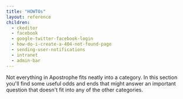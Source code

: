 ```yaml
---
title: "HOWTOs"
layout: reference
children:
  - ckeditor
  - facebook
  - google-twitter-facebook-login
  - how-do-i-create-a-404-not-found-page
  - sending-user-notifications
  - intranet
  - admin-bar
---
```


Not everything in Apostrophe fits neatly into a category. In this section you'll find some useful odds and ends that might answer an important question that doesn't fit into any of the other categories.

